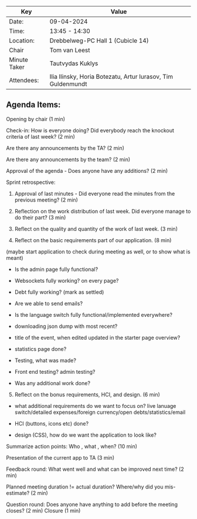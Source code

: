 | Key | Value                                                        |
| --- |--------------------------------------------------------------|
| Date: | 09-04-2024                                                   |
| Time: | 13:45 - 14:30                                                |
| Location: | Drebbelweg-PC Hall 1 (Cubicle 14)                            |
| Chair | Tom van Leest                                               |
| Minute Taker | Tautvydas Kuklys                                              |
| Attendees: | Ilia Ilinsky, Horia Botezatu, Artur Iurasov, Tim Guldenmundt |

## Agenda Items:
Opening by chair (1 min)

Check-in: How is everyone doing? Did everybody reach the knockout criteria of last week? (2 min)

Are there any announcements by the TA? (2 min)

Are there any announcements by the team? (2 min)

Approval of the agenda - Does anyone have any additions? (2 min)


Sprint retrospective:
1. Approval of last minutes - Did everyone read the minutes from the previous meeting? (2 min)

2. Reflection on the work distribution of last week. Did everyone manage to do their part? (3 min)

3. Reflect on the quality and quantity of the work of last week. (3 min)

4. Reflect on the basic requirements part of our application. (8 min)

(maybe start application to check during meeting as well, or to show what is meant)
- Is the admin page fully functional? 
- Websockets fully working? on every page?
- Debt fully working? (mark as settled)
- Are we able to send emails? 
- Is the language switch fully functional/implemented everywhere?
- downloading json dump with most recent?
- title of the event, when edited updated in the starter page overview?
- statistics page done?

- Testing, what was made?
- Front end testing? admin testing?
- Was any additional work done? 

5. Reflect on the bonus requirements, HCI, and design. (6 min)

- what additional requirements do we want to focus on?
live lanuage switch/detailed expenses/foreign currency/open debts/statistics/email

- HCI (buttons, icons etc) done?
- design (CSS), how do we want the application to look like?


Summarize action points: Who , what , when? (10 min)

Presentation of the current app to TA (3 min)

Feedback round: What went well and what can be improved next time? (2 min)

Planned meeting duration != actual duration? Where/why did you mis-estimate? (2 min)

Question round: Does anyone have anything to add before the meeting closes? (2 min)
Closure (1 min)
